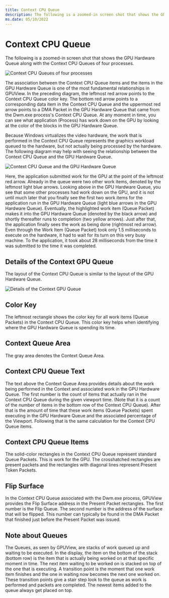 ```yaml
---
title: Context CPU Queue
description: The following is a zoomed-in screen shot that shows the GPU Hardware Queue along with the Context CPU Queues of four processes.
ms.date: 05/10/2022
---
```


# Context CPU Queue

The following is a zoomed-in screen shot that shows the GPU Hardware Queue along with the Context CPU Queues of four processes.

![Context CPU Queues of four processes](/Images/context-cpu-queues01.png) 

The association between the Context CPU Queue items and the items in the GPU Hardware Queue is one of the most fundamental relationships in GPUView. In the preceding diagram, the leftmost red arrow points to the Context CPU Queue color key. The bottom red arrow points to a corresponding data item in the Context CPU Queue and the uppermost red arrow points to a DMA Packet in the GPU Hardware Queue that came from the Dwm.exe process's Context CPU Queue. At any moment in time, you can see what application (Process) has work down on the GPU by looking at the color of the blocks in the GPU Hardware Queue. 

Because Windows virtualizes the video hardware, the work that is performed in the Context CPU Queue represents the graphics workload queued to the hardware, but not actually being processed by the hardware. The following diagram may help with seeing the relationship between the Context CPU Queue and the GPU Hardware Queue. 

![Context CPU Queue and the GPU Hardware Queue](/Images/context-cpu-queues02.png) 

Here, the application submitted work for the GPU at the point of the leftmost red arrow. Already in the queue were two other work items, denoted by the leftmost light blue arrows. Looking above in the GPU Hardware Queue, you see that some other processes had work down on the GPU, and it is not until much later that you finally see the first two work items for the application run in the GPU Hardware Queue (light blue arrows in the GPU Hardware Queue). Eventually, the highlighted work item (Queue Packet) makes it into the GPU Hardware Queue (denoted by the black arrow) and shortly thereafter runs to completion (two yellow arrows). Just after that, the application finally sees the work as being done (rightmost red arrow). Even through the Work Item (Queue Packet) took only 1.5 milliseconds to execute on the hardware, it had to wait for its turn on this very busy machine. To the application, it took about 28 milliseconds from the time it was submitted to the time it was completed.

## Details of the Context GPU Queue

The layout of the Context CPU Queue is similar to the layout of the GPU Hardware Queue.

![Details of the Context GPU Queue](/Images/context-cpu-queues03.png)

## Color Key
The leftmost rectangle shows the color key for all work items (Queue Packets) in the Context CPU Queue. This color key helps when identifying where the GPU Hardware Queue is spending its time.

## Context Queue Area
The gray area denotes the Context Queue Area.

## Context CPU Queue Text
The text above the Context Queue Area provides details about the work being performed in the Context and associated work in the GPU Hardware Queue. The first number is the count of items that actually ran in the Context CPU Queue during the given viewport time. (Note that it is a count of the number of items in the bottom row of the Context CPU Queue). After that is the amount of time that these work items (Queue Packets) spent executing in the GPU Hardware Queue and the associated percentage of the Viewport. Following that is the same calculation for the Context CPU Queue items.

## Context CPU Queue Items
The solid-color rectangles in the Context CPU Queue represent standard Queue Packets. This is work for the GPU. The crosshatched rectangles are present packets and the rectangles with diagonal lines represent Present Token Packets.

## Flip Surface
In the Context CPU Queue associated with the Dwm.exe process, GPUView provides the Flip Surface address in the Present Packet rectangles. The first number is the Flip Queue. The second number is the address of the surface that will be flipped. This number can typically be found in the DMA Packet that finished just before the Present Packet was issued.

## Note about Queues
The Queues, as seen by GPUView, are stacks of work queued up and waiting to be executed. In the display, the item on the bottom of the stack (bottom row) is the item that is actually being worked on at that specific moment in time. The next item waiting to be worked on is stacked on top of the one that is executing. A transition point is the moment that one work item finishes and the one in waiting now becomes the next one worked on. These transition points give a stair step look to the queue as work is performed and packets are completed. The newest items added to the queue always get placed on top. 